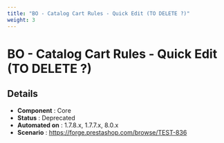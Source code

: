 ```yaml
---
title: "BO - Catalog Cart Rules - Quick Edit (TO DELETE ?)"
weight: 3
---
```


# BO - Catalog Cart Rules - Quick Edit (TO DELETE ?)
## Details
* **Component** : Core
* **Status** : Deprecated
* **Automated on** : 1.7.8.x, 1.7.7.x, 8.0.x
* **Scenario** : https://forge.prestashop.com/browse/TEST-836

